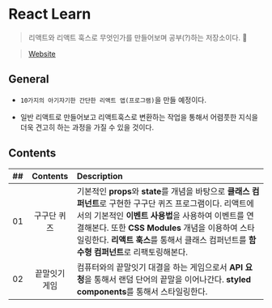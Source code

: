 # React Learn

> 리액트와 리액트 훅스로 무엇인가를 만들어보며 공부(?)하는 저장소이다. 🚀

> [Website](https://jjanmo.github.io/reactlearn/)

## General

-   `10가지의 아기자기한 간단한 리액트 앱(프로그램)`을 만들 예정이다.

-   일반 리액트로 만들어보고 리액트훅스로 변환하는 작업을 통해서 어렴풋한 지식을 더욱 견고히 하는 과정을 가질 수 있을 것이다.

## Contents

| ##  |   Contents    | Description                                                                                                                                                                                                                                                                                                         |
| :-: | :-----------: | :------------------------------------------------------------------------------------------------------------------------------------------------------------------------------------------------------------------------------------------------------------------------------------------------------------------ |
| 01  |  구구단 퀴즈  | 기본적인 **props**와 **state**를 개념을 바탕으로 **클래스 컴퍼넌트**로 구현한 구구단 퀴즈 프로그램이다. 리액트에서의 기본적인 **이벤트 사용법**을 사용하여 이벤트를 연결해본다. 또한 **CSS Modules** 개념을 이용하여 스타일링한다. **리액트 훅스**를 통해서 클래스 컴퍼넌트를 **함수형 컴퍼넌트**로 리팩토링해본다. |
| 02  | 끝말잇기 게임 | 컴퓨터와의 끝말잇기 대결을 하는 게임으로서 **API 요청**을 통해서 랜덤 단어의 끝말을 이어나간다. **styled components**를 통해서 스타일링한다.                                                                                                                                                                        |
